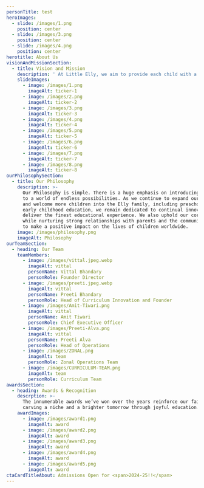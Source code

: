 ```yaml
---
personTitle: test
heroImages:
  - slide: /images/1.png
    position: center
  - slide: /images/3.png
    position: center
  - slide: /images/4.png
    position: center
herotitle: About Us
visionAndMissionSection:
  - title: Vision and Mission
    description: ' At Little Elly, we aim to provide each child with a nurturing and stimulating environment that promotes their overall growth and development. Through our network of preschools, our mission is to establish a world that is full of love, safety, and cultivates a lifelong passion for learning. Our Toddler, Pre-nursery, Nursery and Kindergarten programs prioritize each child''s individual needs through a child-centric approach. Our dedicated team of trained educators aim to empower children in academic, social, and emotional aspects, as well as lay a solid foundation for their future academic and personal success.'
    slideImages:
      - image: /images/1.png
        imageAlt: ticker-1
      - image: /images/2.png
        imageAlt: ticker-2
      - image: /images/3.png
        imageAlt: ticker-3
      - image: /images/4.png
        imageAlt: ticker-4
      - image: /images/5.png
        imageAlt: ticker-5
      - image: /images/6.png
        imageAlt: ticker-6
      - image: /images/7.png
        imageAlt: ticker-7
      - image: /images/8.png
        imageAlt: ticker-8
ourPhilosophySection:
  - title: Our Philosophy
    description: >-
      Our Philosophy is simple. There is a huge emphasis on introducing children
      to a world of endless possibilities. As we continue to expand our presence
      and welcome more children into the Elly family, including preschool and
      early childhood education, we remain dedicated to continual innovation to
      deliver the finest educational experience. We also uphold our core values
      while nurturing strong relationships with parents and the community, all
      to make a positive impact on the lives of children worldwide.
    image: /images/philosophy.png
    imageAlt: Philosophy
ourTeamSection:
  - heading: Our Team
    teamMembers:
      - image: /images/vittal.jpeg.webp
        imageAlt: vittal
        personName: Vittal Bhandary
        personRole: Founder Director
      - image: /images/preeti.jpeg.webp
        imageAlt: vittal
        personName: Preeti Bhandary
        personRole: Head of Curriculum Innovation and Founder
      - image: /images/Amit-Tiwari.png
        imageAlt: vittal
        personName: Amit Tiwari
        personRole: Chief Executive Officer
      - image: /images/Preeti-Alva.png
        imageAlt: vittal
        personName: Preeti Alva
        personRole: Head of Operations
      - image: /images/ZONAL.png
        imageAlt: team
        personRole: Zonal Operations Team
      - image: /images/CURRICULUM-TEAM.png
        imageAlt: team
        personRole: Curriculum Team
awardsSection:
  - heading: Awards & Recognition
    descrption: >-
      The innumerable awards we’ve won over the years reinforce our faith in
      carving a niche and a brighter tomorrow through joyful education.
    awardImages:
      - image: /images/award1.png
        imageAlt: award
      - image: /images/award2.png
        imageAlt: award
      - image: /images/award3.png
        imageAlt: award
      - image: /images/award4.png
        imageAlt: award
      - image: /images/award5.png
        imageAlt: award
ctaCardTitleAbout: Admissions Open for <span>2024-25!!</span>
---
```


